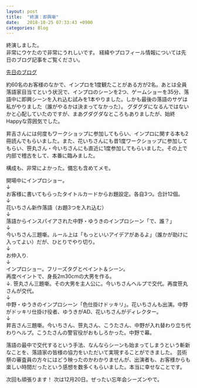 ```yaml
---
layout: post
title:  "終演：即興噺"
date:   2018-10-25 07:33:43 +0900
categories: Blog
---
```


終演しました。  
非常にウケたので非常にうれしいです。
経緯やプロフィール情報については先日のブログ記事をご覧ください。

[先日のブログ](https://naoshigenakanoyaze.github.io/blog/2018/10/09/HappyShinsakuRakugokai/)　

約60名のお客様のなかで、インプロを1度観たことがある方が2名。あとは全員落語家目当てという状況で、インプロのシーンを2つ、ゲームショーを35分、落語中に即興シーンを入れ込む試みを1本やりました。しかも最後の落語のサゲは私がやりました（誰がやるかは決まってなかった）。 
グダグダになるんではないかと心配していたのですが、まあグダグダなところもありましたが、始終Happyな雰囲気でした。

昇吉さんには何度もワークショップに参加してもらい、インプロに関する本も2冊読んでもらいました。また、花いちさんにも昔1度ワークショップに参加してもらい、笹丸さん・今いちさんにも直近に1度参加してもらいました。その上で内部で稽古をして、本番に臨みました。

構成も、非常によかった。備忘も含めてメモ。

開場中にインプロショー。   
↓   
お客様に書いてもらったタイトルカードからお題設定。各自3つ。合計12個。   
↓   
花いちさん新作落語（お題3つを入れ込む）   
↓   
落語からインスパイアされた中野・ゆうきのインプロシーン「で、誰？」   
↓   
今いちさん三題噺。ルール上は「もっといいアイデアがあるよ」（誰かが助けに入ってよい）だが、ひとりでやり切り。   
↓   
お仲入り.  
↓   
インプロショー。フリーズタグとペイント＆シーン。   
再度ペイントで、身長2m30cmの大男を作る。   
↓. 
笹丸さん三題噺。その大男を主人公に。今いちさんヘルプで交代。再度笹丸さんが交代。   
↓   
中野・ゆうきのインプロシーン「色仕掛けドッキリ」。花いちさんも出演。中野がドッキリ仕掛け役者、ゆうきがAD、花いちさんがディレクター。   
↓   
昇吉さん三題噺。今いちさん、笹丸さん、こうたさん、中野が入れ替わり立ち代わりヘルプ。こうたさんの警官役がおもしろかった。中野で幕。  

落語の最中で交代するという手法、なんならシーンも始まってしまうという斬新なことを、落語家の皆様の協力をいただいて実現することができました。 
芸術祭の審査員の方々にはどう映ったのかわかりませんが、出演者も、お客様からも楽しい時間だったという感想を数多くもらいました。本当に幸せなことです。

次回も頑張ります！ 次は12月20日。ぜったい忘年会シーズンやで。